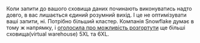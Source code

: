 Коли запити до вашого сховища даних починають виконуватись надто довго, в вас лишається єдиний розумний вихід. І це не оптимізувати ваші запити, ні. Потрібно більший кластер. Компанія Snowflake думає в тому ж напрямку, і [оголосила про можливість розгортути](https://www.snowflake.com/blog/increasing-performance-larger-warehouses/) ще більші сховища(virtual warehouse) 5XL та 6XL.